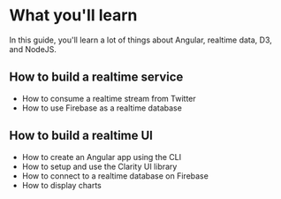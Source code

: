 # What you'll learn

In this guide, you'll learn a lot of things about Angular, realtime data, D3, and NodeJS.

## How to build a realtime service

* How to consume a realtime stream from Twitter
* How to use Firebase as a realtime database

## How to build a realtime UI

* How to create an Angular app using the CLI
* How to setup and use the Clarity UI library
* How to connect to a realtime database on Firebase
* How to display charts